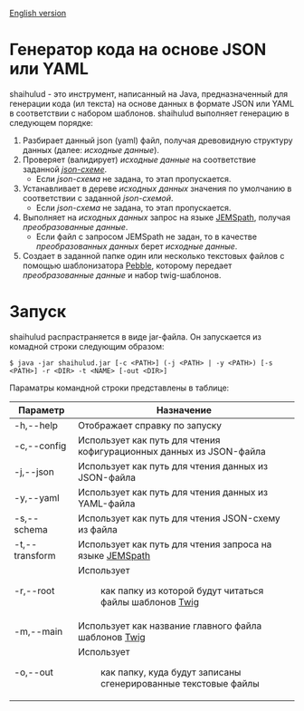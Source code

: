 [English version](README.md)

# Генератор кода на основе JSON или YAML

shaihulud - это инструмент, написанный на Java, предназначенный для генерации кода (ил текста) на основе данных в формате JSON или YAML в соответствии с набором шаблонов. shaihulud выполняет генерацию в следующем порядке:
1. Разбирает данный json (yaml) файл, получая древовидную структуру данных (далее: *исходные данные*).
1. Проверяет (валидирует) *исходные данные* на соответствие заданной [*json-схеме*](https://json-schema.org/).
   * Если *json-схема* не задана, то этап пропускается.
1. Устанавливает в дереве *исходных данных* значения по умолчанию в соответствии с заданной *json-схемой*.
   * Если *json-схема* не задана, то этап пропускается.
1. Выполняет на *исходных данных* запрос на языке [JEMSpath](https://jmespath.org/), получая *преобразованные данные*.
   * Если файл с запросом JEMSpath не задан, то в качестве *преобразованных данных* берет *исходные данные*.
1. Создает в заданной папке один или несколько текстовых файлов с помощью шаблонизатора [Pebble](https://pebbletemplates.io/), которому передает *преобразованные данные* и набор twig-шаблонов.


# Запуск

shaihulud распрастраняется в виде jar-файла. Он запускается из комадной строки следующим образом:

`$ java -jar shaihulud.jar [-c <PATH>] (-j <PATH> | -y <PATH>) [-s <PATH>] -r <DIR> -t <NAME> [-out <DIR>]`

Параматры командной строки представлены в таблице:

Параметр | Назначение
---------|----------------------------------------
-h,--help | Отображает справку по запуску
-c,--config <PATH> | Использует <PATH> как путь для чтения кофигурационных данных из JSON-файла
-j,--json <PATH> | Использует <PATH> как путь для чтения данных из JSON-файла
-y,--yaml <PATH> | Использует <PATH> как путь для чтения данных из YAML-файла
-s,--schema <PATH> | Использует <PATH> как путь для чтения JSON-схему из файла
-t,--transform <PATH> | Использует <PATH> как путь для чтения запроса на языке [JEMSpath](https://jmespath.org/)
-r,--root <DIR> | Использует <DIR> как папку из которой будут читаться файлы шаблонов [Twig](https://pebbletemplates.io/)
-m,--main <NAME> | Использует <NAME> как название главного файла шаблонов [Twig](https://pebbletemplates.io/)
-o,--out <DIR> | Использует <DIR> как папку, куда будут записаны сгенерированные текстовые файлы
